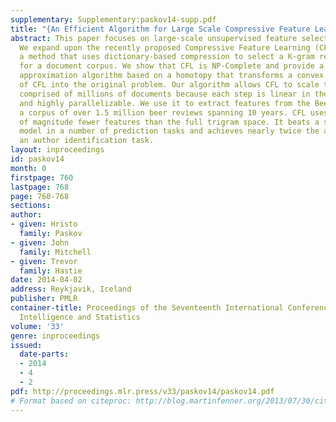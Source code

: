 ```yaml
---
supplementary: Supplementary:paskov14-supp.pdf
title: "{An Efficient Algorithm for Large Scale Compressive Feature Learning}"
abstract: This paper focuses on large-scale unsupervised feature selection from text.
  We expand upon the recently proposed Compressive Feature Learning (CFL) framework,
  a method that uses dictionary-based compression to select a K-gram representation
  for a document corpus. We show that CFL is NP-Complete and provide a novel and efficient
  approximation algorithm based on a homotopy that transforms a convex relaxation
  of CFL into the original problem. Our algorithm allows CFL to scale to corpuses
  comprised of millions of documents because each step is linear in the corpus length
  and highly parallelizable. We use it to extract features from the BeerAdvocate dataset,
  a corpus of over 1.5 million beer reviews spanning 10 years. CFL uses two orders
  of magnitude fewer features than the full trigram space. It beats a standard unigram
  model in a number of prediction tasks and achieves nearly twice the accuracy on
  an author identification task.
layout: inproceedings
id: paskov14
month: 0
firstpage: 760
lastpage: 768
page: 760-768
sections: 
author:
- given: Hristo
  family: Paskov
- given: John
  family: Mitchell
- given: Trevor
  family: Hastie
date: 2014-04-02
address: Reykjavik, Iceland
publisher: PMLR
container-title: Proceedings of the Seventeenth International Conference on Artificial
  Intelligence and Statistics
volume: '33'
genre: inproceedings
issued:
  date-parts:
  - 2014
  - 4
  - 2
pdf: http://proceedings.mlr.press/v33/paskov14/paskov14.pdf
# Format based on citeproc: http://blog.martinfenner.org/2013/07/30/citeproc-yaml-for-bibliographies/
---
```

